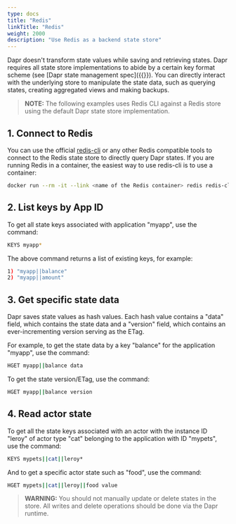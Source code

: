 ```yaml
---
type: docs
title: "Redis"
linkTitle: "Redis"
weight: 2000
description: "Use Redis as a backend state store"
---
```


Dapr doesn't transform state values while saving and retrieving states. Dapr requires all state store implementations to abide by a certain key format scheme (see [Dapr state management spec]({{<ref state_api.md>}}). You can directly interact with the underlying store to manipulate the state data, such as querying states, creating aggregated views and making backups.

>**NOTE:** The following examples uses Redis CLI against a Redis store using the default Dapr state store implementation.

## 1. Connect to Redis

You can use the official [redis-cli](https://redis.io/topics/rediscli) or any other Redis compatible tools to connect to the Redis state store to directly query Dapr states. If you are running Redis in a container, the easiest way to use redis-cli is to use a container:

```bash
docker run --rm -it --link <name of the Redis container> redis redis-cli -h <name of the Redis container>
```

## 2. List keys by App ID

To get all state keys associated with application "myapp", use the command:

```bash
KEYS myapp*
```

The above command returns a list of existing keys, for example:

```bash
1) "myapp||balance"
2) "myapp||amount"
```

## 3. Get specific state data

Dapr saves state values as hash values. Each hash value contains a "data" field, which contains the state data and a "version" field, which contains an ever-incrementing version serving as the ETag.

For example, to get the state data by a key "balance" for the application "myapp", use the command:

```bash
HGET myapp||balance data
```

To get the state version/ETag, use the command:

```bash
HGET myapp||balance version
```

## 4. Read actor state

To get all the state keys associated with an actor with the instance ID "leroy" of actor type "cat" belonging to the application with ID "mypets", use the command:

```bash
KEYS mypets||cat||leroy*
```

And to get a specific actor state such as "food", use the command:

```bash
HGET mypets||cat||leroy||food value
```

> **WARNING:** You should not manually update or delete states in the store. All writes and delete operations should be done via the Dapr runtime.
